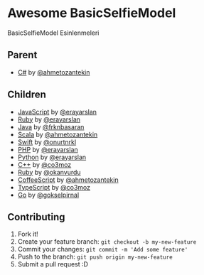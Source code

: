 Awesome BasicSelfieModel
==============

BasicSelfieModel Esinlenmeleri

## Parent

  - [C#](https://github.com/ahmetozantekin/BasicSelfieModel) by [@ahmetozantekin](https://github.com/ahmetozantekin)

## Children
  
  - [JavaScript](https://github.com/erayarslan/BasicSelfieModel-JavaScript) by [@erayarslan](https://github.com/erayarslan)
  - [Ruby](https://github.com/erayarslan/BasicSelfieModel-Ruby) by [@erayarslan](https://github.com/erayarslan)
  - [Java](https://github.com/frknbasaran/BasicSelfieModel-java) by [@frknbasaran](https://github.com/frknbasaran)
  - [Scala](https://github.com/ahmetozantekin/BasicSelfieModel-scala) by [@ahmetozantekin](https://github.com/ahmetozantekin)
  - [Swift](https://github.com/onurtnrkl/BasicSelfieModel-Swift) by [@onurtnrkl](https://github.com/onurtnrkl)
  - [PHP](https://github.com/erayarslan/BasicSelfieModel-PHP) by [@erayarslan](https://github.com/erayarslan)
  - [Python](https://github.com/erayarslan/BasicSelfieModel-Python) by [@erayarslan](https://github.com/erayarslan)
  - [C++](https://github.com/co3moz/BasicSelfieModel-cpp) by [@co3moz](https://github.com/co3moz)
  - [Ruby](https://github.com/okanvurdu/BasicSelfieModel-rb) by [@okanvurdu](https://github.com/okanvurdu)
  - [CoffeeScript](https://github.com/ahmetozantekin/BasicSelfieModel-coffeescript) by [@ahmetozantekin](https://github.com/ahmetozantekin)
  - [TypeScript](https://github.com/co3moz/BasicSelfieModel-Typescript) by [@co3moz](https://github.com/co3moz)
  - [Go](https://github.com/gokselpirnal/BasicSelfieModel-Go) by [@gokselpirnal](https://github.com/gokselpirnal)

## Contributing

1. Fork it!
2. Create your feature branch: `git checkout -b my-new-feature`
3. Commit your changes: `git commit -m 'Add some feature'`
4. Push to the branch: `git push origin my-new-feature`
5. Submit a pull request :D
